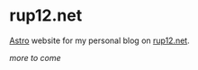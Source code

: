 # rup12.net

[Astro](https://astro.build) website for my personal blog on [rup12.net](https://rup12.net).

*more to come*
